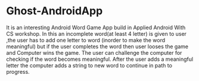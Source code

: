 # Ghost-AndroidApp
It is an interesting Android Word Game App build in Applied Android With CS workshop.
In this an incomplete word(at least 4 letter) is given to user ,the user has to add one letter to word (inorder to make the word meaningful) but if 
the user completes the word then user looses the game and Computer wins the game.
The user can challenge the computer for checking if the word becomes meaningful.
After the user adds a meaningful letter the computer adds a string to new word to continue in path to progress.

